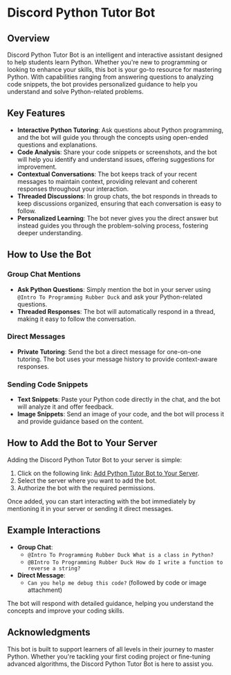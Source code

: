# Discord Python Tutor Bot

## Overview

Discord Python Tutor Bot is an intelligent and interactive assistant designed to help students learn Python. Whether you're new to programming or looking to enhance your skills, this bot is your go-to resource for mastering Python. With capabilities ranging from answering questions to analyzing code snippets, the bot provides personalized guidance to help you understand and solve Python-related problems.

## Key Features

- **Interactive Python Tutoring**: Ask questions about Python programming, and the bot will guide you through the concepts using open-ended questions and explanations.
- **Code Analysis**: Share your code snippets or screenshots, and the bot will help you identify and understand issues, offering suggestions for improvement.
- **Contextual Conversations**: The bot keeps track of your recent messages to maintain context, providing relevant and coherent responses throughout your interaction.
- **Threaded Discussions**: In group chats, the bot responds in threads to keep discussions organized, ensuring that each conversation is easy to follow.
- **Personalized Learning**: The bot never gives you the direct answer but instead guides you through the problem-solving process, fostering deeper understanding.

## How to Use the Bot

### Group Chat Mentions

- **Ask Python Questions**: Simply mention the bot in your server using `@Intro To Programming Rubber Duck` and ask your Python-related questions.
- **Threaded Responses**: The bot will automatically respond in a thread, making it easy to follow the conversation.

### Direct Messages

- **Private Tutoring**: Send the bot a direct message for one-on-one tutoring. The bot uses your message history to provide context-aware responses.

### Sending Code Snippets

- **Text Snippets**: Paste your Python code directly in the chat, and the bot will analyze it and offer feedback.
- **Image Snippets**: Send an image of your code, and the bot will process it and provide guidance based on the content.

## How to Add the Bot to Your Server

Adding the Discord Python Tutor Bot to your server is simple:

1. Click on the following link: [Add Python Tutor Bot to Your Server](https://discord.com/oauth2/authorize?client_id=1260253288373293078&permissions=292057843712&integration_type=0&scope=bot).
2. Select the server where you want to add the bot.
3. Authorize the bot with the required permissions.

Once added, you can start interacting with the bot immediately by mentioning it in your server or sending it direct messages.

## Example Interactions

- **Group Chat**:
  - `@Intro To Programming Rubber Duck What is a class in Python?`
  - `@BIntro To Programming Rubber Duck How do I write a function to reverse a string?`
- **Direct Message**:
  - `Can you help me debug this code?` (followed by code or image attachment)

The bot will respond with detailed guidance, helping you understand the concepts and improve your coding skills.

## Acknowledgments

This bot is built to support learners of all levels in their journey to master Python. Whether you're tackling your first coding project or fine-tuning advanced algorithms, the Discord Python Tutor Bot is here to assist you.

